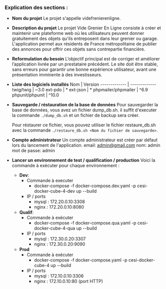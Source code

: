
### Explication des sections :
- **Nom du projet**
    Le projet s'appelle videfrenierenligne.

- **Description du projet**
    Le projet Vide Grenier En Ligne consiste à créer et maintenir une plateforme web où les utilisateurs peuvent donner gratuitement des objets qu'ils entreposent dans leur grenier ou garage. L'application permet aux résidents de France métropolitaine de publier des annonces pour offrir ces objets sans contrepartie financière.
    
- **Reformulation du besoin**
    L’objectif principal est de corriger et améliorer l’application livrée par un prestataire précédent. Le site doit être stable, sans erreurs pour garantir une bonne expérience utilisateur, avant une présentation imminente à des investisseurs.

- **Liste des logiciels installés**
    Nom  | Version
    ------------- | -------------
    twig/twig  | ~3.0
    ext-pdo  | *
    ext-json  | *
    phpmailer/phpmailer  | ^6.9
    phpunit/phpunit  | ^10.0

- **Sauvegarde / réstauration de la base de données**
    Pour sauvegarder la base de données, vous avez un fichier dump_db.sh.
    il suffit d'executer la commande `./dump_db.sh` et un fichier de backup sera créer.

    Pour réstaurer ce fichier, vous pouvez utiliser le fichier restaure_db.sh avec la commande `./restaure_db.sh <Nom du fichier de sauvegarde>`.

- **Compte administrateur**
    Un compte administrateur est créer par défaut lors du lancement de l'application.
    email: admin@gmail.com
    nom: admin
    mot de passe: admin

- **Lancer un environnement de test / qualification / production**
    Voici la commande à exécuter pour chaque environnement : 
    - **Dev**:
        - Commande à executer
            - docker-compose -f docker-compose.dev.yaml -p cesi-docker-cube-4-dev up --build
        - IP / ports
            - mysql : 172.20.0.10:3308
            - nginx : 172.20.0.10:8080
    - **Qualif**:
        - Commande à exécuter
            - docker-compose -f docker-compose.qua.yaml -p cesi-docker-cube-4-qua up --build
        - IP / ports
            - mysql : 172.30.0.20:3307
            - nginx : 172.30.0.20:9090
    - **Prod**
        - Commande à exécuter
            - docker-compose -f docker-compose.yaml -p cesi-docker-cube-4 up --build
        - IP / ports
            - mysql : 172.10.0.10:3306
            - nginx : 172.10.0.10:80 (port HTTP)